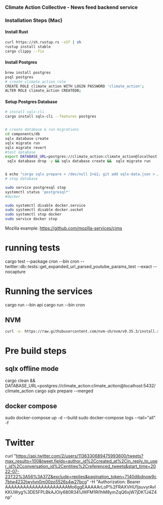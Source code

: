 ### Climate Action Collective - News feed backend service




### Installation Steps (Mac)

#### Install Rust
```sh
curl https://sh.rustup.rs -sSf | sh
rustup install stable
cargo clippy --fix
```

#### Install Postgres
```sh
brew install postgres
psql postgres
# create climate_action role
CREATE ROLE climate_action WITH LOGIN PASSWORD 'climate_action';
ALTER ROLE climate_action CREATEDB;
```

#### Setup Postgres Database
```sh
# install sqlx-cli
cargo install sqlx-cli --features postgres


# create database & run migrations
cd components/db
sqlx database create
sqlx migrate run
sqlx migrate revert
#test database
export DATABASE_URL=postgres://climate_action:climate_action@localhost:5432/climate_action_test 
 sqlx database drop -y && sqlx database create &&  sqlx migrate run


$ echo "cargo sqlx prepare > /dev/null 2>&1; git add sqlx-data.json > /dev/null" > .git/hooks/pre-commit 
# stop database

sudo service postgresql stop
systemctl status 'postgresql*'
#docker

sudo systemctl disable docker.service
sudo systemctl disable docker.socket
sudo systemctl stop docker
sudo service docker stop
```
Mozilla example: https://github.com/mozilla-services/cjms

# running tests
cargo test --package cron --bin cron -- twitter::db::tests::get_expanded_url_parsed_youtube_params_test --exact --nocapture 

# Running the services
cargo run --bin api
cargo run --bin cron

## NVM
```bash
curl -o- https://raw.githubusercontent.com/nvm-sh/nvm/v0.35.3/install.sh | bash
```

# Pre build steps
## sqlx offline mode
cargo clean && DATABASE_URL=postgres://climate_action:climate_action@localhost:5432/climate_action cargo sqlx prepare --merged


## docker compose
sudo docker-compose up -d --build
sudo docker-compose logs --tail="all" -f


# Twitter
curl "https://api.twitter.com/2/users/1136330689475993600/tweets?max_results=100&tweet.fields=author_id%2Ccreated_at%2Cin_reply_to_user_id%2Cconversation_id%2Centities%2Creferenced_tweets&start_time=2022-07-23T22%3A56%3A37Z&exclude=replies&pagination_token=7140dibdnow9c7btw4232twylvn0m00zo5526s4w27bcg" -H "Authorization: Bearer AAAAAAAAAAAAAAAAAAAAAMo6ggEAAAAArLoP%2FRAXVHU1jsuvyrAvIKKUWyg%3DE5FPLBkAJOIy680R341JWFM1Ri1hM8ymZqQ6xjW7jDKTJ4Z4np"